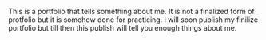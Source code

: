 This is a portfolio that tells something about me. It is not a finalized form of protfolio but it is somehow done for practicing. i will soon publish my finilize portfolio but till then this publish will tell you enough things about me.
